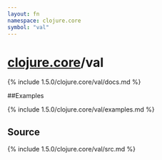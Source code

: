 ```yaml
---
layout: fn
namespace: clojure.core
symbol: "val"
---
```


# [clojure.core](../)/val

{% include 1.5.0/clojure.core/val/docs.md %}

##Examples

{% include 1.5.0/clojure.core/val/examples.md %}
## Source
{% include 1.5.0/clojure.core/val/src.md %}

